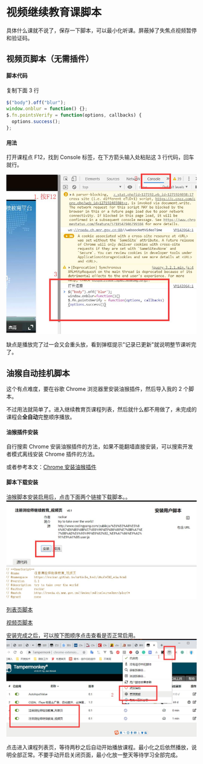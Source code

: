 # 视频继续教育课脚本

具体什么课就不说了，保存一下脚本，可以最小化听课。屏蔽掉了失焦点视频暂停和验证码。

## 视频页脚本（无需插件）

#### 脚本代码

复制下面 3 行

```js
$("body").off("blur");
window.onblur = function() {};
$.fn.pointsVerify = function(options, callbacks) {
  options.success();
};
```

#### 用法

打开课程点 F12，找到 Console 标签，在下方箭头输入处粘贴这 3 行代码，回车就行。

![](../pic/zcchs.jpg)

缺点是播放完了过一会又会重头放，看到弹框提示"记录已更新"就说明整节课听完了。

## 油猴自动挂机脚本

这个有点难度，要在谷歌 Chrome 浏览器里安装油猴插件，然后导入我的 2 个脚本。

不过用法就简单了。进入继续教育页课程列表，然后就什么都不用做了，未完成的课程会**全自动**完整顺序播放。

#### 油猴插件安装

自行搜索 Chrome 安装油猴插件的方法，如果不能翻墙直接安装，可以搜索开发者模式离线安装 Chrome 插件的方法。

或者参考本文：[Chrome 安装油猴插件](./zhuceYouhou)

#### 脚本下载安装

油猴脚本安装启用后，点击下面两个链接下载脚本。。
![安装](../pic/install.jpg)

[列表页脚本](http://www.codingyang.com/publicjs/%E6%B3%A8%E5%86%8C%E6%B5%8B%E7%BB%98%E5%B8%88%E7%BB%A7%E7%BB%AD%E6%95%99%E8%82%B2_%E5%88%97%E8%A1%A8%E9%A1%B5.user.js)

[视频页脚本](http://www.codingyang.com/publicjs/%E6%B3%A8%E5%86%8C%E6%B5%8B%E7%BB%98%E5%B8%88%E7%BB%A7%E7%BB%AD%E6%95%99%E8%82%B2_%E8%A7%86%E9%A2%91%E9%A1%B5.user.js)

安装完成之后，可以按下图顺序点击查看是否正常启用。
![安装完成](../pic/ok.jpg)

点击进入课程列表页，等待两秒之后自动开始播放课程。最小化之后依然播放，说明全部正常。不要手动开启关闭页面，最小化放一整天等待学习全部完成。
